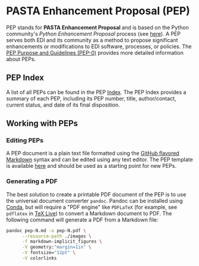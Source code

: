 # PASTA Enhancement Proposal (PEP)

PEP stands for **PASTA Enhancement Proposal** and is based on the Python community's *Python Enhancement Proposal* process (see [here](https://peps.python.org/pep-0001)). A PEP serves both EDI and its community as a method to propose significant enhancements or modifications to EDI software, processes, or policies. The [PEP Purpose and Guidelines (PEP-0)](peps/pep-0.md) provides more detailed information about PEPs.


## PEP Index
A list of all PEPs can be found in the PEP [Index](index.md). The PEP Index provides a summary of each PEP, including its PEP number, title, author/contact, current status, and date of its final disposition. 

## Working with PEPs

### Editing PEPs

A PEP document is a plain text file formatted using the [GitHub flavored Markdown](https://github.github.com/gfm/) syntax and can be edited using any text editor. The PEP template is available [here](peps/pep-template.md) and should be used as a starting point for new PEPs.

### Generating a PDF

The best solution to create a printable PDF document of the PEP is to use the universal document converter `pandoc`. Pandoc can be installed using [Conda](https://docs.conda.io/en/latest/), but will require a "PDF engine" like `PDFLaTeX` (for example, see `pdflatex` in  [TeX Live](https://tug.org/texlive/)) to convert a Markdown document to PDF. The following command will generate a PDF from a Markdown file:

```bash
pandoc pep-N.md -o pep-N.pdf \
      --resource-path ./images \
      -f markdown-implicit_figures \
      -V geometry:"margin=1in" \
      -V fontsize="12pt" \
      -V colorlinks
```

